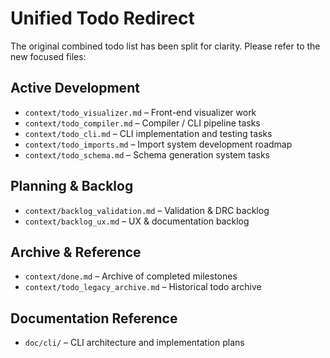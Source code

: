 # Unified Todo Redirect

The original combined todo list has been split for clarity. Please refer to the new focused files:

## Active Development
- `context/todo_visualizer.md` – Front-end visualizer work
- `context/todo_compiler.md` – Compiler / CLI pipeline tasks
- `context/todo_cli.md` – CLI implementation and testing tasks
- `context/todo_imports.md` – Import system development roadmap
- `context/todo_schema.md` – Schema generation system tasks

## Planning & Backlog
- `context/backlog_validation.md` – Validation & DRC backlog
- `context/backlog_ux.md` – UX & documentation backlog

## Archive & Reference
- `context/done.md` – Archive of completed milestones
- `context/todo_legacy_archive.md` – Historical todo archive

## Documentation Reference
- `doc/cli/` – CLI architecture and implementation plans